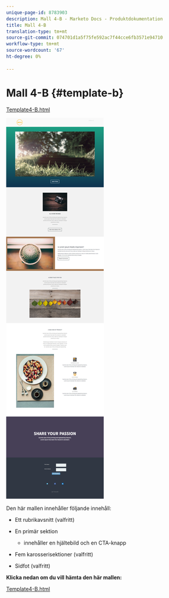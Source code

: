 ```yaml
---
unique-page-id: 8783903
description: Mall 4-B - Marketo Docs - Produktdokumentation
title: Mall 4-B
translation-type: tm+mt
source-git-commit: 074701d1a5f75fe592ac7f44cce6fb3571e94710
workflow-type: tm+mt
source-wordcount: '67'
ht-degree: 0%

---
```



# Mall 4-B {#template-b}

[Template4-B.html](https://docs.marketo.com/download/attachments/8783903/template-4b.html?version=1&amp;modificationdate=1437692370000&amp;api=v2)

![](assets/image2015-7-24-10-3a22-3a15.png)

Den här mallen innehåller följande innehåll:

* Ett rubrikavsnitt (valfritt)
* En primär sektion

   * innehåller en hjältebild och en CTA-knapp

* Fem karosserisektioner (valfritt)
* Sidfot (valfritt)

**Klicka nedan om du vill hämta den här mallen:**

[Template4-B.html](https://docs.marketo.com/download/attachments/8783903/template-4b.html?version=1&amp;modificationdate=1437692370000&amp;api=v2)
